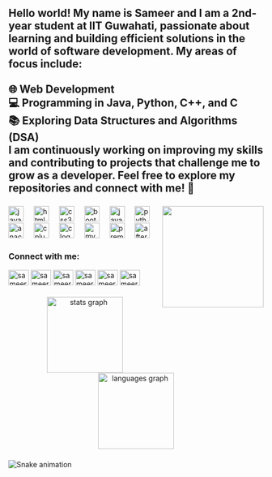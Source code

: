 
<h2 align="left">Hello world! My name is Sameer and I am a 2nd-year student at IIT Guwahati, passionate about learning and building efficient solutions in the world of software development. My areas of focus include:<br><br>🌐 Web Development<br>💻 Programming in Java, Python, C++, and C<br>📚 Exploring Data Structures and Algorithms (DSA)<br>I am continuously working on improving my skills and contributing to projects that challenge me to grow as a developer. Feel free to explore my repositories and connect with me! 🚀</h2>

###

<img align="right" height="200" src="https://i.giphy.com/media/v1.Y2lkPTc5MGI3NjExa2p4aXRzYmIyc3N1NnBlZ3Z1aTJqYmppMjhtaWhiNGZzdHZnZ2FqayZlcD12MV9pbnRlcm5hbF9naWZfYnlfaWQmY3Q9Zw/ojQCfNt3Oii5PD4W1u/giphy.gif"  />

###

<div align="left">
  <img src="https://cdn.jsdelivr.net/gh/devicons/devicon/icons/java/java-original.svg" height="30" alt="java logo"  />
  <img width="12" />
  <img src="https://cdn.jsdelivr.net/gh/devicons/devicon/icons/html5/html5-original.svg" height="30" alt="html5 logo"  />
  <img width="12" />
  <img src="https://cdn.jsdelivr.net/gh/devicons/devicon/icons/css3/css3-original.svg" height="30" alt="css3 logo"  />
  <img width="12" />
  <img src="https://cdn.jsdelivr.net/gh/devicons/devicon/icons/bootstrap/bootstrap-original.svg" height="30" alt="bootstrap logo"  />
  <img width="12" />
  <img src="https://cdn.jsdelivr.net/gh/devicons/devicon/icons/javascript/javascript-original.svg" height="30" alt="javascript logo"  />
  <img width="12" />
  <img src="https://cdn.jsdelivr.net/gh/devicons/devicon/icons/python/python-original.svg" height="30" alt="python logo"  />
  <img width="12" />
  <img src="https://cdn.jsdelivr.net/gh/devicons/devicon/icons/anaconda/anaconda-original.svg" height="30" alt="anaconda logo"  />
  <img width="12" />
  <img src="https://cdn.jsdelivr.net/gh/devicons/devicon/icons/cplusplus/cplusplus-original.svg" height="30" alt="cplusplus logo"  />
  <img width="12" />
  <img src="https://cdn.jsdelivr.net/gh/devicons/devicon/icons/c/c-original.svg" height="30" alt="c logo"  />
  <img width="12" />
  <img src="https://cdn.jsdelivr.net/gh/devicons/devicon/icons/mysql/mysql-original.svg" height="30" alt="mysql logo"  />
  <img width="12" />
  <img src="https://cdn.jsdelivr.net/gh/devicons/devicon/icons/premierepro/premierepro-original.svg" height="30" alt="premierepro logo"  />
  <img width="12" />
  <img src="https://cdn.jsdelivr.net/gh/devicons/devicon/icons/aftereffects/aftereffects-original.svg" height="30" alt="aftereffects logo"  />
</div>

<h3 align="left">Connect with me:</h3>
<p align="left">
<a href="https://linkedin.com/in/sameerkakmal" target="blank"><img align="center" src="https://raw.githubusercontent.com/rahuldkjain/github-profile-readme-generator/master/src/images/icons/Social/linked-in-alt.svg" alt="sameerkakmal" height="30" width="40" /></a>
<a href="https://www.codechef.com/users/sameerakmal" target="blank"><img align="center" src="https://cdn.jsdelivr.net/npm/simple-icons@3.1.0/icons/codechef.svg" alt="sameerakmal" height="30" width="40" /></a>
<a href="https://www.hackerrank.com/sameerakmal" target="blank"><img align="center" src="https://raw.githubusercontent.com/rahuldkjain/github-profile-readme-generator/master/src/images/icons/Social/hackerrank.svg" alt="sameerakmal" height="30" width="40" /></a>
<a href="https://codeforces.com/profile/sameerakmal" target="blank"><img align="center" src="https://raw.githubusercontent.com/rahuldkjain/github-profile-readme-generator/master/src/images/icons/Social/codeforces.svg" alt="sameerakmal" height="30" width="40" /></a>
<a href="https://www.leetcode.com/sameerakmal" target="blank"><img align="center" src="https://raw.githubusercontent.com/rahuldkjain/github-profile-readme-generator/master/src/images/icons/Social/leet-code.svg" alt="sameerakmal" height="30" width="40" /></a>
<a href="https://auth.geeksforgeeks.org/user/sameerakmal" target="blank"><img align="center" src="https://raw.githubusercontent.com/rahuldkjain/github-profile-readme-generator/master/src/images/icons/Social/geeks-for-geeks.svg" alt="sameerakmal" height="30" width="40" /></a>
</p>

###

<div align="center">
  <img src="https://github-readme-stats.vercel.app/api?username=sameerakmal&hide_title=false&hide_rank=false&show_icons=true&include_all_commits=true&count_private=true&disable_animations=false&theme=dracula&locale=en&hide_border=false" height="150" alt="stats graph"  />
  <img src="https://github-readme-stats.vercel.app/api/top-langs?username=sameerakmal&locale=en&hide_title=false&layout=compact&card_width=320&langs_count=5&theme=dracula&hide_border=false" height="150" alt="languages graph"  />
</div>

###

<img src="https://raw.githubusercontent.com/sameerakmal/sameerakmal/output/snake.svg" alt="Snake animation" />

###
###


